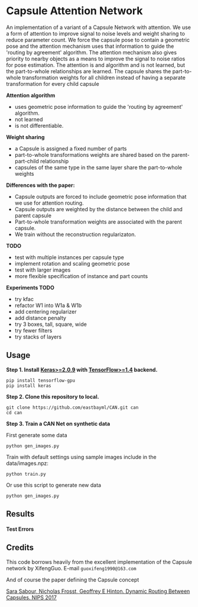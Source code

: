 # Capsule Attention Network

An implementation of a variant of a Capsule Network with attention. 
We use a form of attention to improve signal to noise levels and weight sharing to reduce parameter count.
We force the capsule pose to contain a geometric pose and the attention mechanism uses that information
to guide the 'routing by agreement' algorithm.
The attention mechanism also gives priority to nearby objects as a means to improve the signal to noise ratios for pose estimation.
The attention is and algorithm and is not learned, but the part-to-whole relationships are learned. 
The capsule shares the part-to-whole transformation weights for all children 
instead of having a separate transformation for every child capsule

**Attention algorithm**
- uses geometric pose information to guide the 'routing by agreement' algorithm.
- not learned 
- is not differentiable.  
 
**Weight sharing**
- a Capsule is assigned a fixed number of parts
- part-to-whole transformations weights are shared based on the parent-part-child relationship
- capsules of the same type in the same layer share the part-to-whole weights

**Differences with the paper:**
- Capsule outputs are forced to include geometric pose information that we use for attention routing.
- Capsule outputs are weighted by the distance between the child and parent capsule
- Part-to-whole transformation weights are associated with the parent capsule.
- We train without the reconstruction regularizaton.

**TODO**
- test with multiple instances per capsule type
- implement rotation and scaling geometric pose
- test with larger images
- more flexible specification of instance and part counts

**Experiments TODO**
- try kfac
- refactor W1 into W1a & W1b
- add centering regularizer
- add distance penalty
- try 3 boxes, tall, square, wide
- try fewer filters
- try stacks of layers

## Usage

**Step 1.
Install [Keras>=2.0.9](https://github.com/fchollet/keras) 
with [TensorFlow>=1.4](https://github.com/tensorflow/tensorflow) backend.**
```
pip install tensorflow-gpu
pip install keras
```

**Step 2. Clone this repository to local.**
```
git clone https://github.com/eastbayml/CAN.git can
cd can
```

**Step 3. Train a CAN Net on synthetic data**  

First generate some data 
```
python gen_images.py
```
Train with default settings using sample images include in the data/images.npz:

```
python train.py
```

Or use this script to generate new data 
```
python gen_images.py
```

## Results

#### Test Errors   

## Credits

This code borrows heavily from the excellent implementation of the Capsule network by XifengGuo.
 E-mail `guoxifeng1990@163.com`

And of course the paper defining the Capsule concept

[Sara Sabour, Nicholas Frosst, Geoffrey E Hinton. Dynamic Routing Between Capsules. NIPS 2017](https://arxiv.org/abs/1710.09829)   
